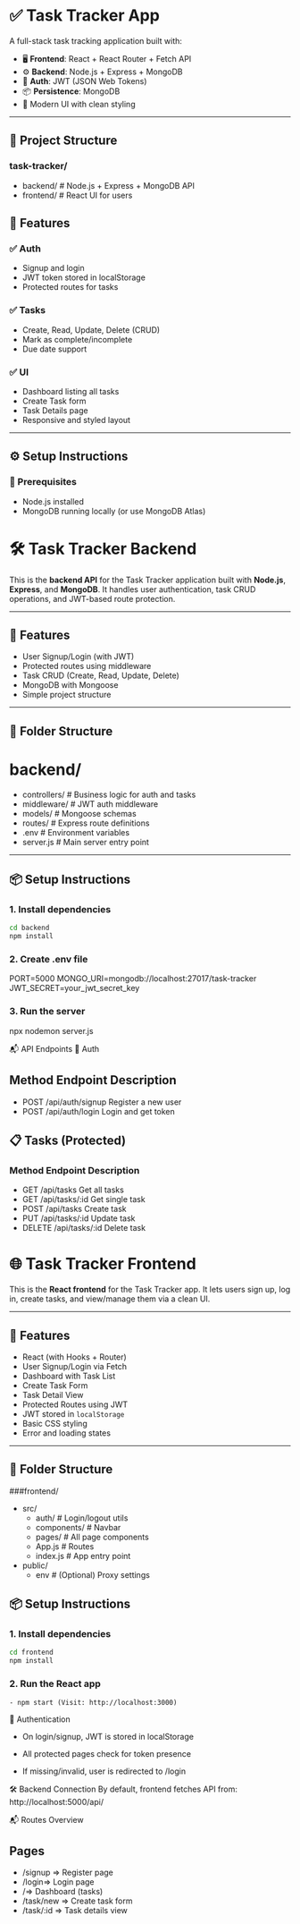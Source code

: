 # ✅ Task Tracker App

A full-stack task tracking application built with:

- 🖥️ **Frontend**: React + React Router + Fetch API
- ⚙️ **Backend**: Node.js + Express + MongoDB
- 🔐 **Auth**: JWT (JSON Web Tokens)
- 📦 **Persistence**: MongoDB
- 💅 Modern UI with clean styling

---

## 📁 Project Structure

### task-tracker/

- backend/ # Node.js + Express + MongoDB API
- frontend/ # React UI for users

## 🚀 Features

### ✅ Auth

- Signup and login
- JWT token stored in localStorage
- Protected routes for tasks

### ✅ Tasks

- Create, Read, Update, Delete (CRUD)
- Mark as complete/incomplete
- Due date support

### ✅ UI

- Dashboard listing all tasks
- Create Task form
- Task Details page
- Responsive and styled layout

---

## ⚙️ Setup Instructions

### 🔹 Prerequisites

- Node.js installed
- MongoDB running locally (or use MongoDB Atlas)

# 🛠️ Task Tracker Backend

This is the **backend API** for the Task Tracker application built with **Node.js**, **Express**, and **MongoDB**. It handles user authentication, task CRUD operations, and JWT-based route protection.

---

## 🚀 Features

- User Signup/Login (with JWT)
- Protected routes using middleware
- Task CRUD (Create, Read, Update, Delete)
- MongoDB with Mongoose
- Simple project structure

---

## 📁 Folder Structure

# backend/

- controllers/ # Business logic for auth and tasks
- middleware/ # JWT auth middleware
- models/ # Mongoose schemas
- routes/ # Express route definitions
- .env # Environment variables
- server.js # Main server entry point

---

## 📦 Setup Instructions

### 1. Install dependencies

```bash
cd backend
npm install

```

### 2. Create .env file

PORT=5000
MONGO_URI=mongodb://localhost:27017/task-tracker
JWT_SECRET=your_jwt_secret_key

### 3. Run the server

npx nodemon server.js

📬 API Endpoints
🔐 Auth

## Method Endpoint Description

- POST /api/auth/signup Register a new user
- POST /api/auth/login Login and get token

## 📋 Tasks (Protected)

### Method Endpoint Description

- GET /api/tasks Get all tasks
- GET /api/tasks/:id Get single task
- POST /api/tasks Create task
- PUT /api/tasks/:id Update task
- DELETE /api/tasks/:id Delete task

# 🌐 Task Tracker Frontend

This is the **React frontend** for the Task Tracker app. It lets users sign up, log in, create tasks, and view/manage them via a clean UI.

---

## 🚀 Features

- React (with Hooks + Router)
- User Signup/Login via Fetch
- Dashboard with Task List
- Create Task Form
- Task Detail View
- Protected Routes using JWT
- JWT stored in `localStorage`
- Basic CSS styling
- Error and loading states

---

## 📁 Folder Structure

###frontend/

- src/
  - auth/ # Login/logout utils
  - components/ # Navbar
  - pages/ # All page components
  - App.js # Routes
  - index.js # App entry point
- public/
  - env # (Optional) Proxy settings

## 📦 Setup Instructions

### 1. Install dependencies

```bash
cd frontend
npm install
```

### 2. Run the React app

    - npm start (Visit: http://localhost:3000)

🔐 Authentication

- On login/signup, JWT is stored in localStorage

- All protected pages check for token presence

- If missing/invalid, user is redirected to /login

🛠️ Backend Connection
By default, frontend fetches API from: http://localhost:5000/api/

📬 Routes Overview

## Pages

- /signup => Register page
- /login=> Login page
- /=> Dashboard (tasks)
- /task/new => Create task form
- /task/:id => Task details view
